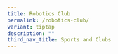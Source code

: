 ```yaml
---
title: Robotics Club
permalink: /robotics-club/
variant: tiptap
description: ""
third_nav_title: Sports and Clubs
---
```

<p></p>